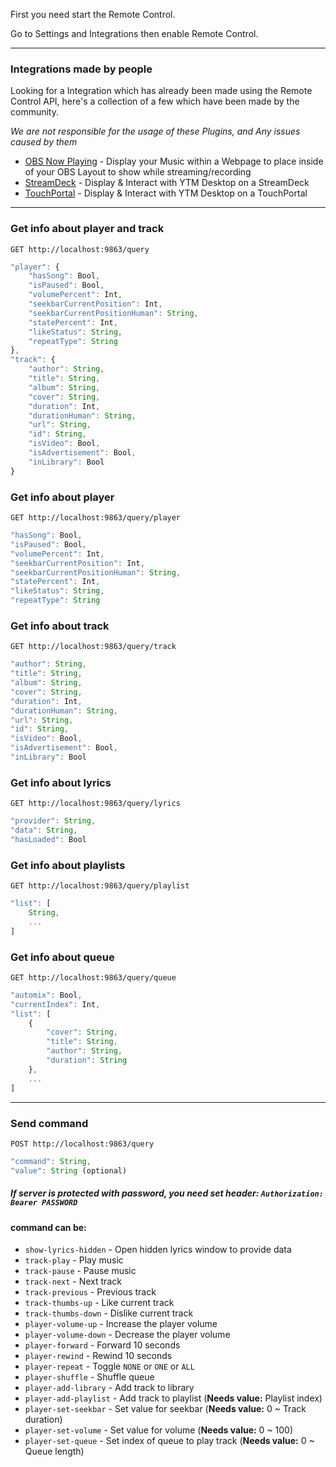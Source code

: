 First you need start the Remote Control.

Go to Settings and Integrations then enable Remote Control.

***
### Integrations made by people
Looking for a Integration which has already been made using the Remote Control API, here's a collection of a few which have been made by the community.

_We are not responsible for the usage of these Plugins, and Any issues caused by them_

- [OBS Now Playing](https://github.com/ytmdesktop/ytmdesktop/issues/441#issuecomment-822455379) - Display your Music within a Webpage to place inside of your OBS Layout to show while streaming/recording
- [StreamDeck](https://github.com/XeroxDev/YTMD-StreamDeck) - Display & Interact with YTM Desktop on a StreamDeck
- [TouchPortal](https://github.com/KillerBOSS2019/TP-YTDM-Plugin) - Display & Interact with YTM Desktop on a TouchPortal 

***
### Get info about player and track
`GET http://localhost:9863/query`

```js
"player": {
    "hasSong": Bool,
    "isPaused": Bool,
    "volumePercent": Int,
    "seekbarCurrentPosition": Int,
    "seekbarCurrentPositionHuman": String,
    "statePercent": Int,
    "likeStatus": String,
    "repeatType": String
},
"track": {
    "author": String,
    "title": String,
    "album": String,
    "cover": String,
    "duration": Int,
    "durationHuman": String,
    "url": String,
    "id": String,
    "isVideo": Bool,
    "isAdvertisement": Bool,
    "inLibrary": Bool
}
```

### Get info about player
`GET http://localhost:9863/query/player`

```js
"hasSong": Bool,
"isPaused": Bool,
"volumePercent": Int,
"seekbarCurrentPosition": Int,
"seekbarCurrentPositionHuman": String,
"statePercent": Int,
"likeStatus": String,
"repeatType": String
```

### Get info about track
`GET http://localhost:9863/query/track`

```js
"author": String,
"title": String,
"album": String,
"cover": String,
"duration": Int,
"durationHuman": String,
"url": String,
"id": String,
"isVideo": Bool,
"isAdvertisement": Bool,
"inLibrary": Bool
```

### Get info about lyrics
`GET http://localhost:9863/query/lyrics`

```js
"provider": String,
"data": String,
"hasLoaded": Bool
```

### Get info about playlists
`GET http://localhost:9863/query/playlist`

```js
"list": [
    String,
    ...
]
```

### Get info about queue
`GET http://localhost:9863/query/queue`

```js
"automix": Bool,
"currentIndex": Int,
"list": [
    {
        "cover": String,
        "title": String,
        "author": String,
        "duration": String
    },
    ...
]
```

***

### Send command
`POST http://localhost:9863/query`

```js
"command": String,
"value": String (optional)
```
##### If server is protected with password, you need set **header**: `Authorization: Bearer PASSWORD`

#### command can be:
* `show-lyrics-hidden` - Open hidden lyrics window to provide data
* `track-play` - Play music
* `track-pause` - Pause music
* `track-next` - Next track
* `track-previous` - Previous track
* `track-thumbs-up` - Like current track
* `track-thumbs-down` - Dislike current track
* `player-volume-up` - Increase the player volume
* `player-volume-down` - Decrease the player volume
* `player-forward` - Forward 10 seconds
* `player-rewind` - Rewind 10 seconds
* `player-repeat` - Toggle `NONE` or `ONE` or `ALL`
* `player-shuffle` - Shuffle queue
* `player-add-library` - Add track to library
* `player-add-playlist` - Add track to playlist (**Needs value:** Playlist index)
* `player-set-seekbar` - Set value for seekbar (**Needs value:** 0 ~ Track duration)
* `player-set-volume` - Set value for volume (**Needs value:** 0 ~ 100)
* `player-set-queue` - Set index of queue to play track (**Needs value:** 0 ~ Queue length)